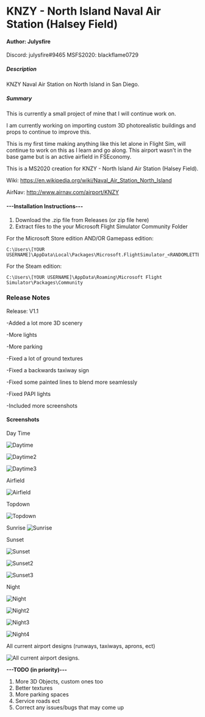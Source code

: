 # KNZY - North Island Naval Air Station (Halsey Field)
#### Author: Julysfire
Discord: julysfire#9465        MSFS2020: blackflame0729

##### Description
KNZY Naval Air Station on North Island in San Diego.

##### Summary
This is currently a small project of mine that I will continue work on.

I am currently working on importing custom 3D photorealistic buildings and props to continue to improve this.

This is my first time making anything like this let alone in Flight Sim, will continue to work on this as I learn and go along.  This airport wasn't in the base game but is an active airfield in FSEconomy.

This is a MS2020 creation for KNZY - North Island Air Station (Halsey Field).

Wiki: <https://en.wikipedia.org/wiki/Naval_Air_Station_North_Island>

AirNav: <http://www.airnav.com/airport/KNZY>

#### ---Installation Instructions---
1. Download the .zip file from Releases (or zip file here)
2. Extract files to the your Microsoft Flight Simulator Community Folder

For the Microsoft Store edition AND/OR Gamepass edition:

	C:\Users\[YOUR USERNAME]\AppData\Local\Packages\Microsoft.FlightSimulator_<RANDOMLETTERS>\LocalCache\Packages\Community
	
For the Steam edition:

	C:\Users\[YOUR USERNAME]\AppData\Roaming\Microsoft Flight Simulator\Packages\Community
   

### Release Notes

Release: V1.1

-Added a lot more 3D scenery

-More lights

-More parking

-Fixed a lot of ground textures

-Fixed a backwards taxiway sign

-Fixed some painted lines to blend more seamlessly

-Fixed PAPI lights

-Included more screenshots


#### Screenshots

Day Time

![Daytime](Screenshots/DayTime.JPG)

![Daytime2](Screenshots/DayTime2.JPG)

![Daytime3](Screenshots/DayTime3.JPG)

Airfield

![Airfield](Screenshots/AirField.JPG)

Topdown

![Topdown](Screenshots/TopDown.JPG)

Sunrise
![Sunrise](Screenshots/Sunrise.JPG)

Sunset

![Sunset](Screenshots/Sunset.JPG)

![Sunset2](Screenshots/Sunset2.JPG)

![Sunset3](Screenshots/Sunset3.JPG)

Night

![Night](Screenshots/Nighttime.JPG)

![Night2](Screenshots/Nighttime2.JPG)

![Night3](Screenshots/Nighttime3.JPG)

![Night4](Screenshots/Nighttime4.JPG)

All current airport designs (runways, taxiways, aprons, ect)

![All current airport designs.](Screenshots/EditorItems.JPG)

**---TODO (in priority)---**
1. More 3D Objects, custom ones too
2. Better textures
3. More parking spaces
4. Service roads ect
5. Correct any issues/bugs that may come up